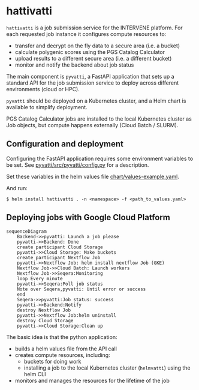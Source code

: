 # hattivatti

`hattivatti` is a job submission service for the INTERVENE platform. For each requested job instance it configures compute resources to:

* transfer and decrypt on the fly data to a secure area (i.e. a bucket)
* calculate polygenic scores using the PGS Catalog Calculator
* upload results to a different secure area (i.e. a different bucket)
* monitor and notify the backend about job status

The main component is `pyvatti`, a FastAPI application that sets up a standard API for the job submission service to deploy across different environments (cloud or HPC). 

`pyvatti` should be deployed on a Kubernetes cluster, and a Helm chart is available to simplify deployment.

PGS Catalog Calculator jobs are installed to the local Kubernetes cluster as Job objects, but compute happens externally (Cloud Batch / SLURM).

## Configuration and deployment

Configuring the FastAPI application requires some environment variables to be set. See [pyvatti/src/pyvatti/config.py](https://github.com/ebi-gdp/hattivatti/blob/main/pyvatti/src/pyvatti/config.py) for a description.

Set these variables in the helm values file [chart/values-example.yaml](https://github.com/ebi-gdp/hattivatti/blob/main/chart/values-example.yaml).

And run:

```
$ helm install hattivatti . -n <namespace> -f <path_to_values.yaml>
```

## Deploying jobs with Google Cloud Platform

```mermaid
sequenceDiagram
    Backend->>pyvatti: Launch a job please
    pyvatti->>Backend: Done
    create participant Cloud Storage
    pyvatti->>Cloud Storage: Make buckets
    create participant Nextflow Job
    pyvatti->>Nextflow Job: helm install nextflow Job (GKE)
    Nextflow Job->>Cloud Batch: Launch workers
    Nextflow Job->>Seqera:Monitoring
    loop Every minute
    pyvatti->>Seqera:Poll job status
    Note over Seqera,pyvatti: Until error or success
    end
    Seqera->>pyvatti:Job status: success
    pyvatti->>Backend:Notify
    destroy Nextflow Job
    pyvatti->>Nextflow Job:helm uninstall
    destroy Cloud Storage
    pyvatti->>Cloud Storage:Clean up
```

The basic idea is that the python application:

* builds a helm values file from the API call
* creates compute resources, including:
  * buckets for doing work
  * installing a job to the local Kubernetes cluster (`helmvatti`) using the helm CLI
* monitors and manages the resources for the lifetime of the job 

